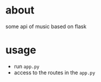 # about
some api of music based on flask

# usage
* run `app.py`
* access to the routes in the `app.py`